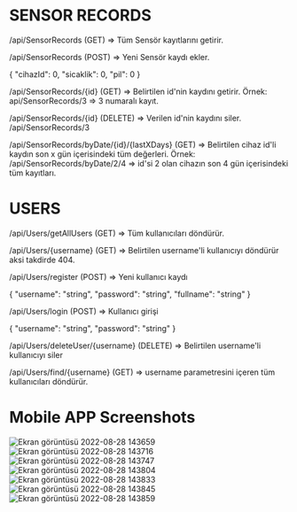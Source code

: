 # SENSOR RECORDS

/api/SensorRecords (GET) => Tüm Sensör kayıtlarını getirir.


/api/SensorRecords (POST) => Yeni Sensör kaydı ekler.

{
  "cihazId": 0,
  "sicaklik": 0,
  "pil": 0
}


/api/SensorRecords/{id} (GET) => Belirtilen id'nin kaydını getirir.
Örnek: api/SensorRecords/3 => 3 numaralı kayıt.


/api/SensorRecords/{id} (DELETE) => Verilen id'nin kaydını siler.
/api/SensorRecords/3


/api/SensorRecords/byDate/{id}/{lastXDays} (GET) => Belirtilen cihaz id'li kaydın son x gün içerisindeki tüm değerleri.
Örnek: /api/SensorRecords/byDate/2/4 => id'si 2 olan cihazın son 4 gün içerisindeki tüm kayıtları.


# USERS


/api/Users/getAllUsers (GET) => Tüm kullanıcıları döndürür.


/api/Users/{username} (GET) => Belirtilen username'li kullanıcıyı döndürür aksi takdirde 404.


/api/Users/register (POST) => Yeni kullanıcı kaydı

{
  "username": "string",
  "password": "string",
  "fullname": "string"
}


/api/Users/login (POST) => Kullanıcı girişi

{
  "username": "string",
  "password": "string"
}


/api/Users/deleteUser/{username} (DELETE) => Belirtilen username'li kullanıcıyı siler


/api/Users/find/{username} (GET) => username parametresini içeren tüm kullanıcıları döndürür.

# Mobile APP Screenshots
![Ekran görüntüsü 2022-08-28 143659](https://user-images.githubusercontent.com/56596454/187672483-d5aafb81-8d0f-4aa4-9532-d3fdaa48b712.jpg)
![Ekran görüntüsü 2022-08-28 143716](https://user-images.githubusercontent.com/56596454/187672505-5e20b7f4-8ca3-4563-aac9-0fd060a844fc.jpg)
![Ekran görüntüsü 2022-08-28 143747](https://user-images.githubusercontent.com/56596454/187672527-73f5c72c-5a9d-4248-85c6-5e9e9fbc60cd.jpg)
![Ekran görüntüsü 2022-08-28 143804](https://user-images.githubusercontent.com/56596454/187672532-7569b204-3dca-4357-b5ce-0404ac12d820.jpg)
![Ekran görüntüsü 2022-08-28 143833](https://user-images.githubusercontent.com/56596454/187672558-10bdd8bc-bd03-449c-a786-f1f44e006173.jpg)
![Ekran görüntüsü 2022-08-28 143845](https://user-images.githubusercontent.com/56596454/187672580-8f50f621-bdb7-4bc7-86ac-84bb30a5a1f0.jpg)
![Ekran görüntüsü 2022-08-28 143859](https://user-images.githubusercontent.com/56596454/187672743-afe89f80-3e42-42bc-b807-8f526e7573dc.jpg)
